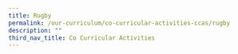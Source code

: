 ```yaml
---
title: Rugby
permalink: /our-curriculum/co-curricular-activities-ccas/rugby
description: ""
third_nav_title: Co Curricular Activities
---
```

